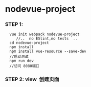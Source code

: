 # nodevue-project
###  STEP 1: 

```
  vue init webpack nodevue-project   
     //..  no ESlint,no tests  ..
  cd nodevue-project
  npm install
  npm install vue-resource --save-dev
  //启动测试  
  npm run dev  
  //访问 8080端口 
```  
###  STEP 2: view  创建页面

